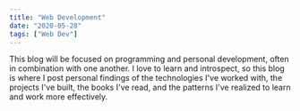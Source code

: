 ```yaml
---
title: "Web Development"
date: "2020-05-28"
tags: ["Web Dev"]
---
```


This blog will be focused on programming and personal development, often in combination with one another. I love to learn and introspect, so this blog is where I post personal findings of the technologies I've worked with, the projects I've built, the books I've read, and the patterns I've realized to learn and work more effectively.

